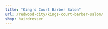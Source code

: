 ```yaml
---
title: "King's Court Barber Salon"
url: /redwood-city/kings-court-barber-salon/
shop: hairdresser
---
```

